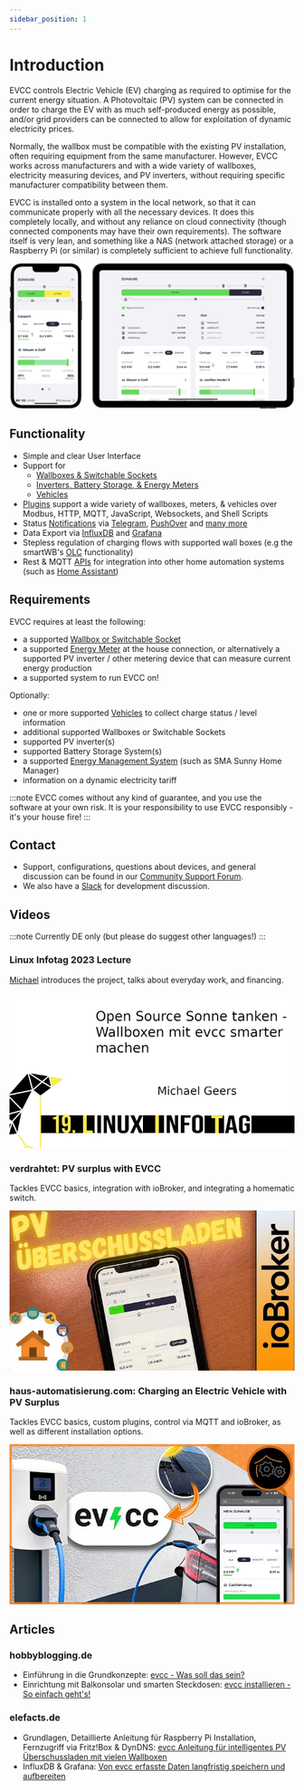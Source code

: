 ```yaml
---
sidebar_position: 1
---
```


# Introduction

EVCC controls Electric Vehicle (EV) charging as required to optimise for the current energy situation.
A Photovoltaic (PV) system can be connected in order to charge the EV with as much self-produced energy as possible, and/or grid providers can be connected to allow for exploitation of dynamic electricity prices.

Normally, the wallbox must be compatible with the existing PV installation, often requiring equipment from the same manufacturer. However, EVCC works across manufacturers and with a wide variety of wallboxes, electricity measuring devices, and PV inverters, without requiring specific manufacturer compatibility between them.

EVCC is installed onto a system in the local network, so that it can communicate properly with all the necessary devices. It does this completely locally, and without any reliance on cloud connectivity (though connected components may have their own requirements). The software itself is very lean, and something like a NAS (network attached storage) or a Raspberry Pi (or similar) is completely sufficient to achieve full functionality.

![Screenshot](screenshot.webp)

## Functionality

- Simple and clear User Interface
- Support for
  - [Wallboxes & Switchable Sockets](/docs/devices/chargers)
  - [Inverters, Battery Storage, & Energy Meters](/docs/devices/meters)
  - [Vehicles](/docs/devices/vehicles)
- [Plugins](/docs/reference/plugins) support a wide variety of wallboxes, meters, & vehicles over Modbus, HTTP, MQTT, JavaScript, Websockets, and Shell Scripts
- Status [Notifications](/docs/reference/configuration/messaging) via [Telegram](https://telegram.org), [PushOver](https://pushover.net) and [many more](https://containrrr.dev/shoutrrr/)
- Data Export via [InfluxDB](https://www.influxdata.com) and [Grafana](https://grafana.com/grafana/)
- Stepless regulation of charging flows with supported wall boxes (e.g the smartWB's [OLC](https://board.evse-wifi.de/viewtopic.php?f=16&t=187) functionality)
- Rest & MQTT [APIs](/docs/reference/api) for integration into other home automation systems (such as [Home Assistant](https://github.com/evcc-io/evcc-hassio-addon))

## Requirements

EVCC requires at least the following:

- a supported [Wallbox or Switchable Socket](/docs/devices/chargers)
- a supported [Energy Meter](/docs/devices/meters) at the house connection, or alternatively a supported PV inverter / other metering device that can measure current energy production
- a supported system to run EVCC on!

Optionally:

- one or more supported [Vehicles](/docs/devices/vehicles) to collect charge status / level information
- additional supported Wallboxes or Switchable Sockets
- supported PV inverter(s)
- supported Battery Storage System(s)
- a supported [Energy Management System](/docs/reference/configuration/hems) (such as SMA Sunny Home Manager)
- information on a dynamic electricity tariff


:::note
EVCC comes without any kind of guarantee, and you use the software at your own risk. It is your responsibility to use EVCC responsibly - it's your house fire!
:::

## Contact
- Support, configurations, questions about devices, and general discussion can be found in our [Community Support Forum](https://github.com/evcc-io/evcc/discussions).
- We also have a [Slack](https://evcc.io/slack) for development discussion.

## Videos

:::note
Currently DE only (but please do suggest other languages!)
:::

### Linux Infotag 2023 Lecture

[Michael](https://github.com/naltatis) introduces the project, talks about everyday work, and financing.

[![YouTube LIT2023](youtube_linux_infotag.webp)](https://www.youtube.com/watch?v=qN8JwBWOlzw)

### verdrahtet: PV surplus with EVCC

Tackles EVCC basics, integration with ioBroker, and integrating a homematic switch.

[![YouTube verdrahtet](youtube_verdrahtet.webp)](https://youtu.be/6JxktkEaZ2o)

### haus-automatisierung.com: Charging an Electric Vehicle with PV Surplus

Tackles EVCC basics, custom plugins, control via MQTT and ioBroker, as well as different installation options.

[![YouTube Haus Automatisierung](youtube_hausautomatisierung.webp)](https://youtu.be/93C47QUjomQ)

## Articles

### hobbyblogging.de

- Einführung in die Grundkonzepte: [evcc - Was soll das sein?](https://hobbyblogging.de/evcc-was-soll-das-sein)
- Einrichtung mit Balkonsolar und smarten Steckdosen: [evcc installieren - So einfach geht's!](https://hobbyblogging.de/evcc-installieren)

### elefacts.de

- Grundlagen, Detaillierte Anleitung für Raspberry Pi Installation, Fernzugriff via Fritz!Box & DynDNS: [evcc Anleitung für intelligentes PV Überschussladen mit vielen Wallboxen](https://www.elefacts.de/test-206-evcc_anleitung_fuer_intelligentes_pv_ueberschussladen_mit_vielen_wallboxen)
- InfluxDB & Grafana: [Von evcc erfasste Daten langfristig speichern und aufbereiten](https://www.elefacts.de/test-208-von_evcc_erfasste_daten_langfristig_speichern_und_aufbereiten)
